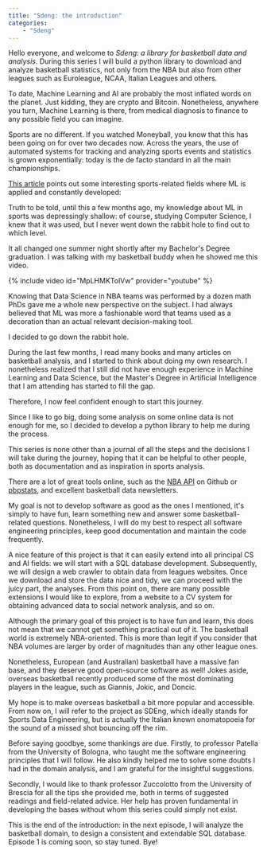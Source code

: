 ```yaml
---
title: "Sdeng: the introduction"
categories:
    - "Sdeng"
---
```


Hello everyone, and welcome to <i>Sdeng: a library for basketball data and analysis</i>. During this series I will build a python library to download and analyze basketball statistics, not only from the NBA but also from other leagues such as Euroleague, NCAA, Italian Leagues and others.

To date, Machine Learning and AI are probably the most inflated words on the planet. Just kidding, they are crypto and Bitcoin. Nonetheless, anywhere you turn, Machine Learning is there, from medical diagnosis to finance to any possible field you can imagine.

Sports are no different. If you watched Moneyball, you know that this has been going on for over two decades now. Across the years, the use of automated systems for tracking and analyzing sports events and statistics is grown exponentially: today is the de facto standard in all the main championships.

<a href="https://www.v7labs.com/blog/ai-in-sports">This article</a> points out some interesting sports-related fields where ML is applied and constantly developed:

Truth to be told, until this a few months ago, my knowledge about ML in sports was depressingly shallow: of course, studying Computer Science, I knew that it was used, but I never went down the rabbit hole to find out to which level.

It all changed one summer night shortly after my Bachelor's Degree graduation. I was talking with my basketball buddy when he showed me this video.

{% include video id="MpLHMKTolVw" provider="youtube" %}

Knowing that Data Science in NBA teams was performed by a dozen math PhDs gave me a whole new perspective on the subject. I had always believed that ML was more a fashionable word that teams used as a decoration than an actual relevant decision-making tool.

I decided to go down the rabbit hole.

During the last few months, I read many books and many articles on basketball analysis, and I started to think about doing my own research. I nonetheless realized that I still did not have enough experience in Machine Learning and Data Science, but the Master's Degree in Artificial Intelligence that I am attending has started to fill the gap.

Therefore, I now feel confident enough to start this journey.

Since I like to go big, doing some analysis on some online data is not enough for me, so I decided to develop a python library to help me during the process.

This series is none other than a journal of all the steps and the decisions I will take during the journey, hoping that it can be helpful to other people, both as documentation and as inspiration in sports analysis.

There are a lot of great tools online, such as the <a href="https://github.com/swar/nba_api">NBA API</a> on Github or <a href="http://www.pbpstats.com/">pbpstats</a>, and excellent basketball data newsletters.

My goal is not to develop software as good as the ones I mentioned, it's simply to have fun, learn something new and answer some basketball-related questions. Nonetheless, I will do my best to respect all software engineering principles, keep good documentation and maintain the code frequently.

A nice feature of this project is that it can easily extend into all principal CS and AI fields: we will start with a SQL database development. Subsequently, we will design a web crawler to obtain data from leagues websites. Once we download and store the data nice and tidy, we can proceed with the juicy part, the analyses. From this point on, there are many possible extensions I would like to explore, from a website to a CV system for obtaining advanced data to social network analysis, and so on.

Although the primary goal of this project is to have fun and learn, this does not mean that we cannot get something practical out of it. The basketball world is extremely NBA-oriented. This is more than legit if you consider that NBA volumes are larger by order of magnitudes than any other league ones.

Nonetheless, European (and Australian) basketball have a massive fan base, and they deserve good open-source software as well! Jokes aside, overseas basketball recently produced some of the most dominating players in the league, such as Giannis, Jokic, and Doncic.

My hope is to make overseas basketball a bit more popular and accessible.
From now on, I will refer to the project as SDEng, which ideally stands for Sports Data Engineering, but is actually the Italian known onomatopoeia for the sound of a missed shot bouncing off the rim.

Before saying goodbye, some thankings are due. Firstly, to professor Patella from the University of Bologna, who taught me the software engineering principles that I will follow. He also kindly helped me to solve some doubts I had in the domain analysis, and I am grateful for the insightful suggestions.

Secondly, I would like to thank professor Zuccolotto from the University of Brescia for all the tips she provided me, both in terms of suggested readings and field-related advice. Her help has proven fundamental in developing the bases without whom this series could simply not exist.

This is the end of the introduction: in the next episode, I will analyze the basketball domain, to design a consistent and extendable SQL database.
Episode 1 is coming soon, so stay tuned. Bye!

